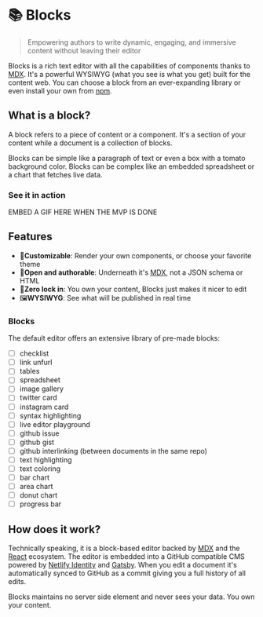 # 📚 Blocks

> Empowering authors to write dynamic, engaging, and immersive content without leaving
their editor

Blocks is a rich text editor with all the capabilities of components thanks to [MDX][mdx].
It's a powerful WYSIWYG (what you see is what you get) built for the content web. You can
choose a block from an ever-expanding library or even install your own from [npm][].

## What is a block?

A block refers to a piece of content or a component. It's a section of your content while
a document is a collection of blocks.

Blocks can be simple like a paragraph of text or even a box with a tomato background color.
Blocks can be complex like an embedded spreadsheet or a chart that fetches live data.

### See it in action

EMBED A GIF HERE WHEN THE MVP IS DONE

## Features

- 📸**Customizable**: Render your own components, or choose your favorite theme
- 📨**Open and authorable**: Underneath it's [MDX][mdx], not a JSON schema or HTML
- 🔐**Zero lock in**: You own your content, Blocks just makes it nicer to edit
- 🖼**WYSIWYG**: See what will be published in real time

### Blocks

The default editor offers an extensive library of pre-made blocks:

- [ ] checklist
- [ ] link unfurl
- [ ] tables
- [ ] spreadsheet
- [ ] image gallery
- [ ] twitter card
- [ ] instagram card
- [ ] syntax highlighting
- [ ] live editor playground
- [ ] github issue
- [ ] github gist
- [ ] github interlinking (between documents in the same repo)
- [ ] text highlighting
- [ ] text coloring
- [ ] bar chart
- [ ] area chart
- [ ] donut chart
- [ ] progress bar

## How does it work?

Technically speaking, it is a block-based editor backed by [MDX][mdx] and the
[React][react] ecosystem. The editor is embedded into a GitHub compatible CMS
powered by [Netlify Identity][netlify-identity] and [Gatsby][gatsby]. When you
edit a document it's automatically synced to GitHub as a commit giving you a
full history of all edits.

Blocks maintains no server side element and never sees your data. You own your content.

[mdx]: https://mdxjs.com/
[npm]: https://npmjs.com/
[react]: https://reactjs.org/
[gatsby]: https://www.gatsbyjs.org/
[netlify-identity]: https://www.netlify.com/docs/identity/

